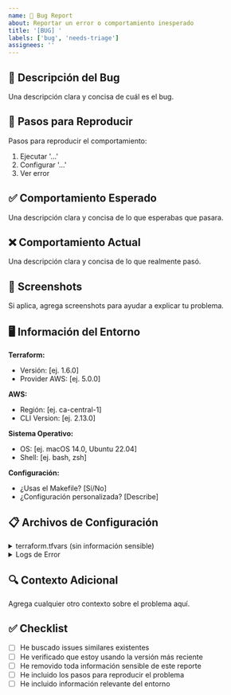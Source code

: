 ```yaml
---
name: 🐛 Bug Report
about: Reportar un error o comportamiento inesperado
title: '[BUG] '
labels: ['bug', 'needs-triage']
assignees: ''
---
```


## 🐛 Descripción del Bug

Una descripción clara y concisa de cuál es el bug.

## 🔄 Pasos para Reproducir

Pasos para reproducir el comportamiento:
1. Ejecutar '...'
2. Configurar '...'
3. Ver error

## ✅ Comportamiento Esperado

Una descripción clara y concisa de lo que esperabas que pasara.

## ❌ Comportamiento Actual

Una descripción clara y concisa de lo que realmente pasó.

## 📸 Screenshots

Si aplica, agrega screenshots para ayudar a explicar tu problema.

## 🖥️ Información del Entorno

**Terraform:**
- Versión: [ej. 1.6.0]
- Provider AWS: [ej. 5.0.0]

**AWS:**
- Región: [ej. ca-central-1]
- CLI Version: [ej. 2.13.0]

**Sistema Operativo:**
- OS: [ej. macOS 14.0, Ubuntu 22.04]
- Shell: [ej. bash, zsh]

**Configuración:**
- ¿Usas el Makefile? [Sí/No]
- ¿Configuración personalizada? [Describe]

## 📋 Archivos de Configuración

<details>
<summary>terraform.tfvars (sin información sensible)</summary>

```hcl
# Pega aquí tu configuración, REMOVIENDO cualquier información sensible
# como account_id, dominios, etc.
```

</details>

<details>
<summary>Logs de Error</summary>

```
# Pega aquí los logs relevantes, REMOVIENDO cualquier información sensible
```

</details>

## 🔍 Contexto Adicional

Agrega cualquier otro contexto sobre el problema aquí.

## ✅ Checklist

- [ ] He buscado issues similares existentes
- [ ] He verificado que estoy usando la versión más reciente
- [ ] He removido toda información sensible de este reporte
- [ ] He incluido los pasos para reproducir el problema
- [ ] He incluido información relevante del entorno